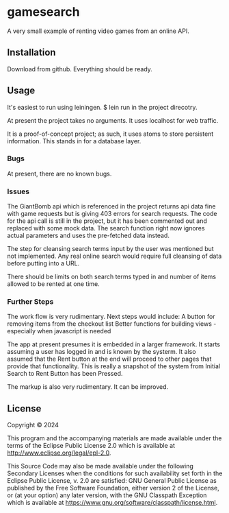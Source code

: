 # gamesearch

A very small example of renting video games from an online API.

## Installation

Download from github. Everything should be ready.

## Usage

It's easiest to run using leiningen.
    $  lein run
   in the project direcotry.

   At present the project takes no arguments.
   It uses localhost for web traffic.


   It is a proof-of-concept project; as such, it uses atoms to store persistent information. This stands in for a database layer.

### Bugs

At present, there are no known bugs.


### Issues

The GiantBomb api which is referenced in the project returns api data fine with game requests but is giving 403 errors for search requests. The code for the api call is still in the project, but it has been commented out and replaced with some mock data. The search function right now ignores actual parameters and uses the pre-fetched data instead. 

The step for cleansing search terms input by the user was mentioned but not implemented. Any real online search would require full cleansing of data before putting into a URL.

There should be limits on both search terms typed in and number of items allowed to be rented at one time.

### Further Steps

The work flow is very rudimentary. 
Next steps would include:
   A button for removing items from the checkout list
   Better functions for building views - especially when javascript is needed
   
The app at present presumes it is embedded in a larger framework. It starts assuming a user has logged in and is known by the systerm. It also assumed that the Rent button at the end will proceed to other pages that provide that functionality. This is really a snapshot of the system from Initial Search to Rent Button has been Pressed.

The markup is also very rudimentary. It can be improved.


## License

Copyright © 2024

This program and the accompanying materials are made available under the
terms of the Eclipse Public License 2.0 which is available at
http://www.eclipse.org/legal/epl-2.0.

This Source Code may also be made available under the following Secondary
Licenses when the conditions for such availability set forth in the Eclipse
Public License, v. 2.0 are satisfied: GNU General Public License as published by
the Free Software Foundation, either version 2 of the License, or (at your
option) any later version, with the GNU Classpath Exception which is available
at https://www.gnu.org/software/classpath/license.html.
